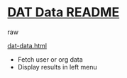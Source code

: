 

[DAT Data README]( #README.md )
==================================

<div id=READMEbespokeText >raw</div>

[dat-data.html]( dat-data.html )

* Fetch user or org data
* Display results in left menu
